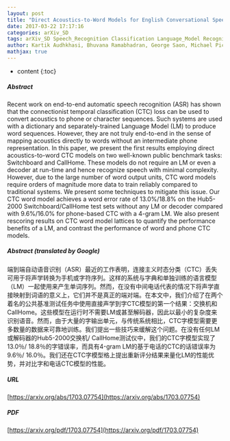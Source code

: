 ```yaml
---
layout: post
title: "Direct Acoustics-to-Word Models for English Conversational Speech Recognition"
date: 2017-03-22 17:17:16
categories: arXiv_SD
tags: arXiv_SD Speech_Recognition Classification Language_Model Recognition
author: Kartik Audhkhasi, Bhuvana Ramabhadran, George Saon, Michael Picheny, David Nahamoo
mathjax: true
---
```


* content
{:toc}

##### Abstract
Recent work on end-to-end automatic speech recognition (ASR) has shown that the connectionist temporal classification (CTC) loss can be used to convert acoustics to phone or character sequences. Such systems are used with a dictionary and separately-trained Language Model (LM) to produce word sequences. However, they are not truly end-to-end in the sense of mapping acoustics directly to words without an intermediate phone representation. In this paper, we present the first results employing direct acoustics-to-word CTC models on two well-known public benchmark tasks: Switchboard and CallHome. These models do not require an LM or even a decoder at run-time and hence recognize speech with minimal complexity. However, due to the large number of word output units, CTC word models require orders of magnitude more data to train reliably compared to traditional systems. We present some techniques to mitigate this issue. Our CTC word model achieves a word error rate of 13.0%/18.8% on the Hub5-2000 Switchboard/CallHome test sets without any LM or decoder compared with 9.6%/16.0% for phone-based CTC with a 4-gram LM. We also present rescoring results on CTC word model lattices to quantify the performance benefits of a LM, and contrast the performance of word and phone CTC models.

##### Abstract (translated by Google)
端到端自动语音识别（ASR）最近的工作表明，连接主义时态分类（CTC）丢失可用于将声学转换为手机或字符序列。这样的系统与字典和单独训练的语言模型（LM）一起使用来产生单词序列。然而，在没有中间电话代表的情况下将声学直接映射到词语的意义上，它们并不是真正的端对端。在本文中，我们介绍了在两个着名的公共基准测试任务中使用直接声学到字CTC模型的第一个结果：交换机和CallHome。这些模型在运行时不需要LM或甚至解码器，因此以最小的复杂度来识别语音。然而，由于大量的字输出单元，与传统系统相比，CTC字模型需要更多数量的数据来可靠地训练。我们提出一些技巧来缓解这个问题。在没有任何LM或解码器的Hub5-2000交换机/ CallHome测试仪中，我们的CTC字模型实现了13.0％/ 18.8％的字错误率，而具有4-gram LM的基于电话的CTC的话错误率为9.6％/ 16.0％。我们还在CTC字模型格上提出重新评分结果来量化LM的性能优势，并对比字和电话CTC模型的性能。

##### URL
[https://arxiv.org/abs/1703.07754](https://arxiv.org/abs/1703.07754)

##### PDF
[https://arxiv.org/pdf/1703.07754](https://arxiv.org/pdf/1703.07754)

